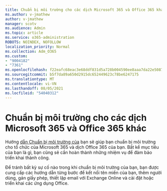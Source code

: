 ```yaml
---
title: Chuẩn bị môi trường cho các dịch Microsoft 365 và Office 365 khác
ms.author: v-jmathew
author: v-jmathew
manager: scotv
ms.audience: Admin
ms.topic: article
ms.service: o365-administration
ROBOTS: NOINDEX, NOFOLLOW
localization_priority: Normal
ms.collection: Adm_O365
ms.custom:
- "9004182"
- "7361"
ms.openlocfilehash: f22eafc68eac3e68ddf831d5a728b004590ee8aaa7da22e508716ceb257250b1
ms.sourcegitcommit: b5f7da89a650d2915dc652449623c78be6247175
ms.translationtype: MT
ms.contentlocale: vi-VN
ms.lasthandoff: 08/05/2021
ms.locfileid: "54040312"
---
```

# <a name="prepare-your-environment-for-microsoft-365-and-office-365-services"></a>Chuẩn bị môi trường cho các dịch Microsoft 365 và Office 365 khác

Hướng [dẫn Chuẩn bị môi trường của](https://go.microsoft.com/fwlink/?linkid=2005213) bạn sẽ giúp bạn chuẩn bị môi trường cho tổ chức của Microsoft 365 và dịch Office 365 của bạn. Bất kể mục tiêu của bạn là gì, bạn cũng sẽ cần hoàn thành những nhiệm vụ để đảm bảo triển khai thành công.

Để tránh bất kỳ sự cố nào trong khi chuẩn bị môi trường của bạn, bạn được cung cấp các hướng dẫn từng bước để kết nối tên miền của bạn, thêm người dùng, gán giấy phép, thiết lập email với Exchange Online và cài đặt hoặc triển khai các ứng dụng Office.
